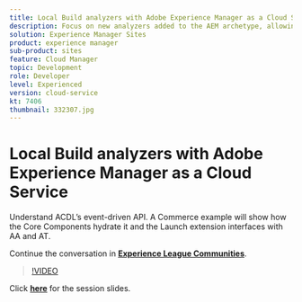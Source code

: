 ```yaml
---
title: Local Build analyzers with Adobe Experience Manager as a Cloud Service
description: Focus on new analyzers added to the AEM archetype, allowing to reproduce locally validations that will be done within the Cloud Manager deployment pipelines.
solution: Experience Manager Sites
product: experience manager
sub-product: sites
feature: Cloud Manager
topic: Development
role: Developer
level: Experienced
version: cloud-service
kt: 7406
thumbnail: 332307.jpg
---
```


# Local Build analyzers with Adobe Experience Manager as a Cloud Service 

Understand ACDL’s event-driven API. A Commerce example will show how the Core Components hydrate it and the Launch extension interfaces with AA and AT.

Continue the conversation in **[Experience League Communities](http://adobe.ly/36Yd3v6)**.

>[!VIDEO](https://video.tv.adobe.com/v/332307/?quality=12&learn=on&hidetitle=true)

Click **[here](/help/events/assets/local-build-analyzers-aemcs.pdf)** for the session slides.
